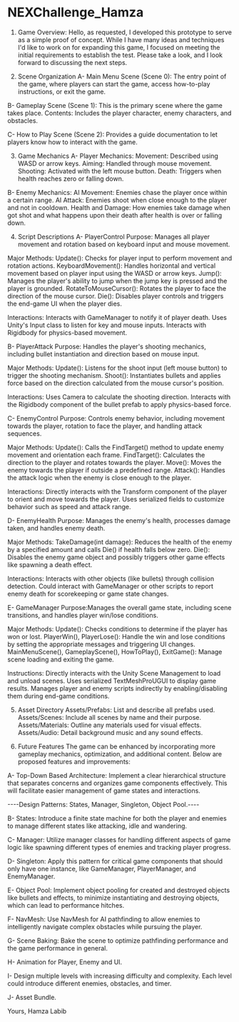 # NEXChallenge_Hamza

1. Game Overview: Hello, as requested, I developed this prototype to serve as a simple proof of concept. While I have many ideas and techniques I'd like to work on for expanding this game, I focused on meeting the initial requirements to establish the test. Please take a look, and I look forward to discussing the next steps.



2. Scene Organization
A- Main Menu Scene (Scene 0): The entry point of the game, where players can start the game, access how-to-play instructions, or exit the game.

B- Gameplay Scene (Scene 1): This is the primary scene where the game takes place.
Contents: Includes the player character, enemy characters, and obstacles.

C- How to Play Scene (Scene 2): Provides a guide documentation to let players know how to interact with the game.



3. Game Mechanics
A- Player Mechanics:
Movement: Described using WASD or arrow keys.
Aiming: Handled through mouse movement.
Shooting: Activated with the left mouse button.
Death: Triggers when health reaches zero or falling down.

B- Enemy Mechanics:
AI Movement: Enemies chase the player once within a certain range.
AI Attack: Enemies shoot when close enough to the player and not in cooldown.
Health and Damage: How enemies take damage when got shot and what happens upon their death after health is over or falling down.



4. Script Descriptions
A- PlayerControl
Purpose: Manages all player movement and rotation based on keyboard input and mouse movement.

Major Methods:
Update(): Checks for player input to perform movement and rotation actions.
KeyboardMovement(): Handles horizontal and vertical movement based on player input using the WASD or arrow keys.
Jump(): Manages the player's ability to jump when the jump key is pressed and the player is grounded.
RotateToMouseCursor(): Rotates the player to face the direction of the mouse cursor.
Die(): Disables player controls and triggers the end-game UI when the player dies.

Interactions:
Interacts with GameManager to notify it of player death.
Uses Unity's Input class to listen for key and mouse inputs.
Interacts with Rigidbody for physics-based movement.

B- PlayerAttack
Purpose: Handles the player's shooting mechanics, including bullet instantiation and direction based on mouse input.

Major Methods:
Update(): Listens for the shoot input (left mouse button) to trigger the shooting mechanism.
Shoot(): Instantiates bullets and applies force based on the direction calculated from the mouse cursor's position.

Interactions:
Uses Camera to calculate the shooting direction.
Interacts with the Rigidbody component of the bullet prefab to apply physics-based force.

C- EnemyControl
Purpose: Controls enemy behavior, including movement towards the player, rotation to face the player, and handling attack sequences.

Major Methods:
Update(): Calls the FindTarget() method to update enemy movement and orientation each frame.
FindTarget(): Calculates the direction to the player and rotates towards the player.
Move(): Moves the enemy towards the player if outside a predefined range.
Attack(): Handles the attack logic when the enemy is close enough to the player.

Interactions:
Directly interacts with the Transform component of the player to orient and move towards the player.
Uses serialized fields to customize behavior such as speed and attack range.

D- EnemyHealth
Purpose: Manages the enemy's health, processes damage taken, and handles enemy death.

Major Methods:
TakeDamage(int damage): Reduces the health of the enemy by a specified amount and calls Die() if health falls below zero.
Die(): Disables the enemy game object and possibly triggers other game effects like spawning a death effect.

Interactions:
Interacts with other objects (like bullets) through collision detection.
Could interact with GameManager or other scripts to report enemy death for scorekeeping or game state changes.

E- GameManager
Purpose:Manages the overall game state, including scene transitions, and handles player win/lose conditions.

Major Methods:
Update(): Checks conditions to determine if the player has won or lost.
PlayerWin(), PlayerLose(): Handle the win and lose conditions by setting the appropriate messages and triggering UI changes.
MainMenuScene(), GameplayScene(), HowToPlay(), ExitGame(): Manage scene loading and exiting the game.

Instructions:
Directly interacts with the Unity Scene Management to load and unload scenes.
Uses serialized TextMeshProUGUI to display game results.
Manages player and enemy scripts indirectly by enabling/disabling them during end-game conditions.



5. Asset Directory
Assets/Prefabs: List and describe all prefabs used.
Assets/Scenes: Include all scenes by name and their purpose.
Assets/Materials: Outline any materials used for visual effects.
Assets/Audio: Detail background music and any sound effects.



6. Future Features
The game can be enhanced by incorporating more gameplay mechanics, optimization, and additional content. Below are proposed features and improvements:

A- Top-Down Based Architecture: Implement a clear hierarchical structure that separates concerns and organizes game components effectively. This will facilitate easier management of game states and interactions.

----Design Patterns: States, Manager, Singleton, Object Pool.----

B- States: Introduce a finite state machine for both the player and enemies to manage different states like attacking, idle and wandering.

C- Manager: Utilize manager classes for handling different aspects of game logic like spawning different types of enemies and tracking player progress.

D- Singleton: Apply this pattern for critical game components that should only have one instance, like GameManager, PlayerManager, and EnemyManager.

E- Object Pool: Implement object pooling for created and destroyed objects like bullets and effects, to minimize instantiating and destroying objects, which can lead to performance hitches.

F- NavMesh: Use NavMesh for AI pathfinding to allow enemies to intelligently navigate complex obstacles while pursuing the player.

G- Scene Baking: Bake the scene to optimize pathfinding performance and the game performance in general.

H- Animation for Player, Enemy and UI.

I- Design multiple levels with increasing difficulty and complexity. Each level could introduce different enemies, obstacles, and timer.

J- Asset Bundle.


Yours,
Hamza Labib
 
